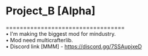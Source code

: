 # Project_B [Alpha]
==================================  
• I'm making the biggest mod for mindustry.  
• Mod need multicrafterlib.  
• Discord link [MMM] - https://discord.gg/7SSAupjxeD
